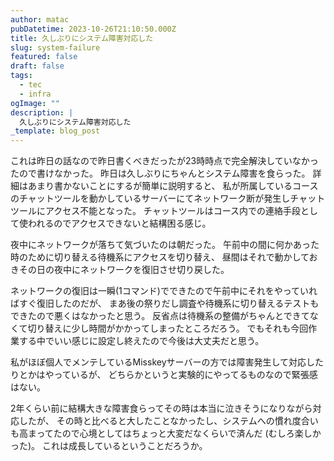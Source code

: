 ```yaml
---
author: matac
pubDatetime: 2023-10-26T21:10:50.000Z
title: 久しぶりにシステム障害対応した
slug: system-failure
featured: false
draft: false
tags:
  - tec
  - infra
ogImage: ""
description: |
  久しぶりにシステム障害対応した
_template: blog_post
---
```


これは昨日の話なので昨日書くべきだったが23時時点で完全解決していなかったので書けなかった。
昨日は久しぶりにちゃんとシステム障害を食らった。
詳細はあまり書かないことにするが簡単に説明すると、
私が所属しているコースのチャットツールを動かしているサーバーにてネットワーク断が発生しチャットツールにアクセス不能となった。
チャットツールはコース内での連絡手段として使われるのでアクセスできないと結構困る感じ。

夜中にネットワークが落ちて気づいたのは朝だった。
午前中の間に何かあった時のために切り替える待機系にアクセスを切り替え、
昼間はそれで動かしておきその日の夜中にネットワークを復旧させ切り戻した。

ネットワークの復旧は一瞬(1コマンド)でできたので午前中にそれをやっていればすぐ復旧したのだが、
まあ後の祭りだし調査や待機系に切り替えるテストもできたので悪くはなかったと思う。
反省点は待機系の整備がちゃんとできてなくて切り替えに少し時間がかかってしまったところだろう。
でもそれも今回作業する中でいい感じに設定し終えたので今後は大丈夫だと思う。

私がほぼ個人でメンテしているMisskeyサーバーの方では障害発生して対応したりとかはやっているが、
どちらかというと実験的にやってるものなので緊張感はない。

2年くらい前に結構大きな障害食らってその時は本当に泣きそうになりながら対応したが、
その時と比べると大したことなかったし、システムへの慣れ度合いも高まってたので心境としてはちょっと大変だなくらいで済んだ
(むしろ楽しかった)。
これは成長しているということだろうか。
